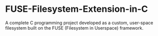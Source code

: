 # FUSE-Filesystem-Extension-in-C
A complete C programming project developed as a custom, user-space filesystem built on the FUSE (Filesystem in Userspace) framework.

